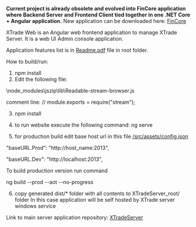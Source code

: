 **Current project is already obsolete and evolved into FinCore application where Backend Server and Frontend Client tied together in one .NET Core + Angular application.**
New application can be downloaded here: [FinCore](https://github.com/sergiovision/FinCore)


XTrade Web is an Angular web frontend application to manage XTrade Server. 
It is a web UI Admin console application.

Application features list is in [Readme.pdf](https://github.com/sergiovision/XTradeWeb/blob/master/Readme.pdf) file in root folder.

How to build/run:
1) npm install
2) Edit the following file:

\node_modules\jszip\lib\Readable-stream-browser.js

comment line: // module.exports = require("stream");

3) npm install 
4) to run website execute the following command: ng serve 


5) for production build edit base host url in this file [/src/assets/config.json](https://github.com/sergiovision/XTradeWeb/blob/master/src/assets/config.json) 

  "baseURL.Prod": "http://host_name:2013",
  
  "baseURL.Dev": "http://localhost:2013",

To build production version run command

ng build --prod --aot --no-progress

6) copy generated dist/* folder with all contents to XTradeServer_root/ folder
In this case application will be self hosted by XTrade server windows service


Link to main server application repository: [XTradeServer](https://github.com/sergiovision/XTradeServer)

